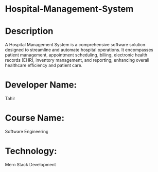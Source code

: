 
# Hospital-Management-System

# Description
A Hospital Management System is a comprehensive software solution designed to streamline and automate hospital operations. It encompasses patient management, appointment scheduling, billing, electronic health records (EHR), inventory management, and reporting, enhancing overall healthcare efficiency and patient care.

# Developer Name:  
Tahir 

# Course Name: 
Software Engineering

# Technology: 
Mern Stack Development
